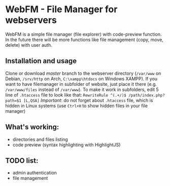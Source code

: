 # WebFM - File Manager for webservers
WebFM is a simple file manager (file explorer) with code-preview function. In the future there will be more functions like file management (copy, move, delete) with user auth.

## Installation and usage
Clone or download _master_ branch to the webserver directory (`/var/www` on Debian, `/srv/http` on Arch, `C:\xampp\htdocs` on Windows XAMPP). If you want to have filemanager in subfolder of website, just place it there (e.g. `/var/www/files` instead of `/var/www`). To make it work in subfolders, edit 5 line of `.htaccess` file to look like that:
```RewriteRule ^(.+/)$ /path/index.php?path=$1 [L,QSA]```
*Important*: do not forget about `.htaccess` file, which is hidden in Linux systems (use `Ctrl+H` to show hidden files in your file manager)

## What's working:
- directories and files listing
- code preview (syntax highlighting with HighlightJS)

## TODO list:
- admin authentication
- file management